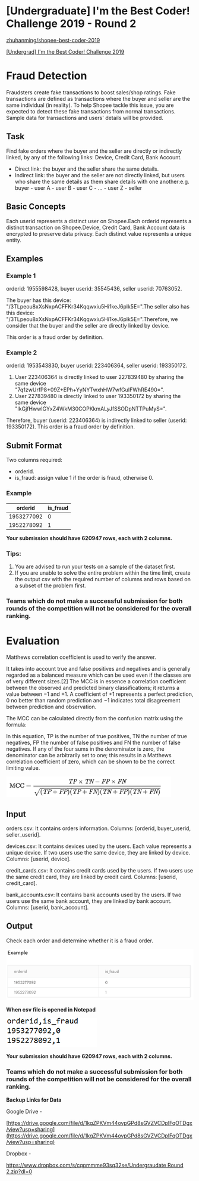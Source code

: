 # [Undergraduate] I'm the Best Coder! Challenge 2019 - Round 2

[zhuhanming/shopee-best-coder-2019](https://github.com/zhuhanming/shopee-best-coder-2019/tree/master/round-2)

[[Undergrad] I'm the Best Coder! Challenge 2019](https://www.kaggle.com/c/ungrd-rd2-auo/)

# **Fraud Detection**

Fraudsters create fake transactions to boost sales/shop ratings. Fake transactions are defined as transactions where the buyer and seller are the same individual (in reality). To help Shopee tackle this issue, you are expected to detect these fake transactions from normal transactions. Sample data for transactions and users' details will be provided.

## **Task**

Find fake orders where the buyer and the seller are directly or indirectly linked, by any of the following links: Device, Credit Card, Bank Account.

- Direct link: the buyer and the seller share the same details.
- Indirect link: the buyer and the seller are not directly linked, but users who share the same details as them share details with one another:e.g. buyer - user A - user B - user C - … - user Z - seller

## **Basic Concepts**

Each userid represents a distinct user on Shopee.Each orderid represents a distinct transaction on Shopee.Device, Credit Card, Bank Account data is encrypted to preserve data privacy. Each distinct value represents a unique entity.

## **Examples**

### Example 1

orderid: 1955598428, buyer userid: 35545436, seller userid: 70763052.

The buyer has this device: "/3TLpeou8xXsNxpACFFKr34Kqqwxiu5Hi1keJ6plk5E=".The seller also has this device: "/3TLpeou8xXsNxpACFFKr34Kqqwxiu5Hi1keJ6plk5E=".Therefore, we consider that the buyer and the seller are directly linked by device.

This order is a fraud order by definition.

### Example 2

orderid: 1953543830, buyer userid: 223406364, seller userid: 193350172.

1. User 223406364 is directly linked to user 227839480 by sharing the same device "7q1zwUrfP8+09Z+EPh+YyNYTwxhHW7wfGuIFWhRE490=".
2. User 227839480 is directly linked to user 193350172 by sharing the same device "IkGjfHwwIGYxZ4WkM30COPKkmALyJfSSODpNTTPuMyS=".

Therefore, buyer (userid: 223406364) is indirectly linked to seller (userid: 193350172). This order is a fraud order by definition.

## **Submit Format**

Two columns required:

- orderid.
- is_fraud: assign value 1 if the order is fraud, otherwise 0.

### **Example**


| orderid    | is_fraud |
| ---------- |----------|
| 1953277092 | 0        |
| 1952278092 | 1        |

**Your submission should have 620947 rows, each with 2 columns.**

### **Tips:**

1) You are advised to run your tests on a sample of the dataset first.
2) If you are unable to solve the entire problem within the time limit, create the output csv with the required number of columns and rows based on a subset of the problem first.

### **Teams which do not make a successful submission for both rounds of the competition will not be considered for the overall ranking.**

# Evaluation

Matthews correlation coefficient is used to verify the answer.

It takes into account true and false positives and negatives and is generally regarded as a balanced measure which can be used even if the classes are of very different sizes.[2] The MCC is in essence a correlation coefficient between the observed and predicted binary classifications; it returns a value between −1 and +1. A coefficient of +1 represents a perfect prediction, 0 no better than random prediction and −1 indicates total disagreement between prediction and observation.

The MCC can be calculated directly from the confusion matrix using the formula:

In this equation, TP is the number of true positives, TN the number of true negatives, FP the number of false positives and FN the number of false negatives. If any of the four sums in the denominator is zero, the denominator can be arbitrarily set to one; this results in a Matthews correlation coefficient of zero, which can be shown to be the correct limiting value.

![](Untitled-ce6eee0c-271d-44b8-82f1-18382981a501.png)

## **Input**

orders.csv: It contains orders information. Columns: [orderid, buyer_userid, seller_userid].

devices.csv: It contains devices used by the users. Each value represents a unique device. If two users use the same device, they are linked by device. Columns: [userid, device].

credit_cards.csv: It contains credit cards used by the users. If two users use the same credit card, they are linked by credit card. Columns: [userid, credit_card].

bank_accounts.csv: It contains bank accounts used by the users. If two users use the same bank account, they are linked by bank account. Columns: [userid, bank_account].

## **Output**

Check each order and determine whether it is a fraud order.

![](Untitled-0e96ecbb-79c3-4f24-970b-5f64343129cd.png)

**When csv file is opened in Notepad**

![](Untitled-661cc8ea-907d-4c03-9cef-b43fc43b61e7.png)

**Your submission should have 620947 rows, each with 2 columns.**

### **Teams which do not make a successful submission for both rounds of the competition will not be considered for the overall ranking.**

**Backup Links for Data**

Google Drive -

[https://drive.google.com/file/d/1kgZPKVm44ovpGPd8sGVZVCDplFqOTDgx/view?usp=sharing](https://drive.google.com/file/d/1kgZPKVm44ovpGPd8sGVZVCDplFqOTDgx/view?usp=sharing)

Dropbox -

[https://www.dropbox.com/s/cqpmmme93sq32se/Undergraudate Round 2.zip?dl=0](https://www.dropbox.com/s/cqpmmme93sq32se/Undergraudate%20Round%202.zip?dl=0)
